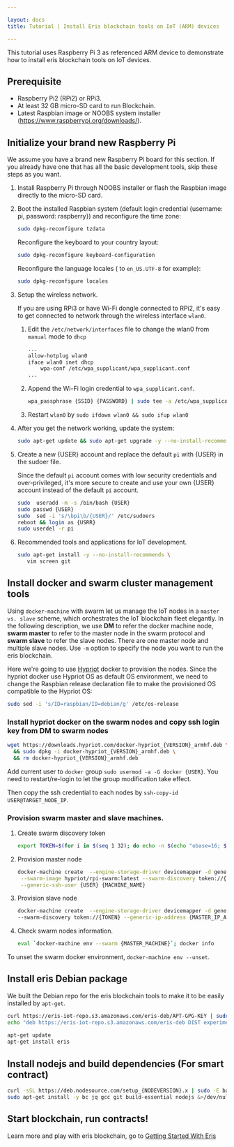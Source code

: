 ```yaml
---

layout: docs
title: Tutorial | Install Eris blockchain tools on IoT (ARM) devices

---
```


This tutorial uses Raspberry Pi 3 as referenced ARM device to demonstrate how to install eris blockchain tools on IoT devices.

## Prerequisite

* Raspberry Pi2 (RPi2) or RPi3.
* At least 32 GB micro-SD card to run Blockchain.
* Latest Raspbian image or NOOBS system installer (https://www.raspberrypi.org/downloads/).


## Initialize your brand new Raspberry Pi

We assume you have a brand new Raspberry Pi board for this section. If you already have one that has all the basic development tools, 
skip these steps as you want.

1. Install Raspberry Pi through NOOBS installer or flash the Raspbian image directly to the micro-SD card.
2. Boot the installed Raspbian system (default login credential {username: pi, password: raspberry}) and 
   reconfigure the time zone:

   ```bash
   sudo dpkg-reconfigure tzdata
   ```

   Reconfigure the keyboard to your country layout:

   ```bash
   sudo dpkg-reconfigure keyboard-configuration
   ```

   Reconfigure the language locales ( to `en_US.UTF-8` for example):

   ```bash
   sudo dpkg-reconfigure locales
   ```

3. Setup the wireless network.

   If you are using RPi3 or have Wi-Fi dongle connected to RPi2, it's easy to get connected to network through the wireless interface `wlan0`.

   1. Edit the `/etc/network/interfaces` file to change the wlan0 from `manual` mode to `dhcp`

      ```bash
      ...
      allow-hotplug wlan0                                                             
      iface wlan0 inet dhcp                                                           
          wpa-conf /etc/wpa_supplicant/wpa_supplicant.conf      
      ...
      ```

   2. Append the Wi-Fi login credential to `wpa_supplicant.conf`.

      ```bash
      wpa_passphrase {SSID} {PASSWORD} | sudo tee -a /etc/wpa_supplicant/wpa_supplicant.conf 
      ```

   3. Restart `wlan0` by `sudo ifdown wlan0 && sudo ifup wlan0`
   
4. After you get the network working, update the system:

   ```bash
   sudo apt-get update && sudo apt-get upgrade -y --no-install-recommends
   ```

5. Create a new {USER} account and replace the default `pi` with {USER} in the sudoer file. 

   Since the default `pi` account comes with low security credentials and over-privileged, it's more secure to create and use your own {USER} account 
   instead of the default `pi` account.

   ```bash
   sudo  useradd -m -s /bin/bash {USER} 
   sudo passwd {USER}
   sudo  sed -i 's/\bpi\b/{USER}/' /etc/sudoers 
   reboot && login as {USRR} 
   sudo userdel -r pi 
   ```
6. Recommended tools and applications for IoT development.

   ```bash
   sudo apt-get install -y --no-install-recommends \ 
      vim screen git 
   ```

## Install docker and swarm cluster management tools

Using `docker-machine` with swarm let us manage the IoT nodes in a `master vs. slave` scheme, which orchestrates the IoT blockchain fleet elegantly.
In the following description, we use **DM** to refer the docker machine node, **swarm master** to refer to the master node in the swarm protocol and 
**swarm slave** to refer the slave nodes. There are one master node and multiple slave nodes. Use `-m` option to specify the node you want to run
the eris blockchain.

Here we're going to use [Hypriot](http://blog.hypriot.com/downloads/) docker to provision the nodes. Since the hypriot docker use Hypriot OS as default 
OS environment, we need to change the Raspbian release declaration file to make the provisioned OS compatible to the Hypriot OS:

```bash
sudo sed -i 's/ID=raspbian/ID=debian/g' /etc/os-release
```

### Install hypriot docker on the swarm nodes and copy ssh login key from DM to swarm nodes

```bash
wget https://downloads.hypriot.com/docker-hypriot_{VERSION}_armhf.deb \
  && sudo dpkg -i docker-hypriot_{VERSION}_armhf.deb \
  && rm docker-hypriot_{VERSION}_armhf.deb 
```

Add current user to `docker` group `sudo usermod -a -G docker {USER}`. You need to restart/re-login to let the group modification take effect.

Then copy the ssh credential to each nodes by `ssh-copy-id USER@TARGET_NODE_IP`.

### Provision swarm master and slave machines.

1. Create swarm discovery token

   ```bash
   export TOKEN=$(for i in $(seq 1 32); do echo -n $(echo "obase=16; $(($RANDOM % 16))" | bc); done; echo) 
   ```

2. Provision master node

   ```bash
   docker-machine create  --engine-storage-driver devicemapper -d generic --swarm --swarm-master \
    --swarm-image hypriot/rpi-swarm:latest --swarm-discovery token://{TOKEN} --generic-ip-address {MASTER_IP_ADDR} \
    --generic-ssh-user {USER} {MACHINE_NAME}
   ```

3. Provision slave node

   ```bash
   docker-machine create  --engine-storage-driver devicemapper -d generic --swarm --swarm-image hypriot/rpi-swarm:latest \ 
   --swarm-discovery token://{TOKEN} --generic-ip-address {MASTER_IP_ADDR} --generic-ssh-user {USER} {MACHINE_NAME}
   ```

4. Check swarm nodes information.

   ```bash
   eval `docker-machine env --swarm {MASTER_MACHINE}`; docker info 
   ```

To unset the swarm docker environment, `docker-machine env --unset`.


## Install eris Debian package

We built the Debian repo for the eris blockchain tools to make it to be easily installed by `apt-get`.

```bash
curl https://eris-iot-repo.s3.amazonaws.com/eris-deb/APT-GPG-KEY | sudo apt-key add - 
echo "deb https://eris-iot-repo.s3.amazonaws.com/eris-deb DIST experimental" | sudo tee /etc/apt/sources.list.d/eris.list 
 
apt-get update 
apt-get install eris 
```

## Install nodejs and build dependencies (For smart contract) 

```bash
curl -sSL https://deb.nodesource.com/setup_{NODEVERSION}.x | sudo -E bash - &>/dev/null 
sudo apt-get install -y bc jq gcc git build-essential nodejs &>/dev/null 
```

## Start blockchain, run contracts!

Learn more and play with eris blockchain, go to [Getting Started With Eris](https://docs.erisindustries.com/tutorials/getting-started/)



